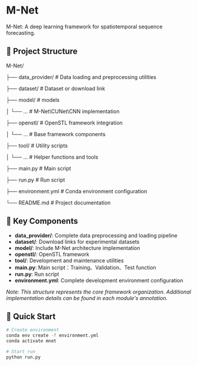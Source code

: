 # M-Net

M-Net: A deep learning framework for spatiotemporal sequence forecasting.

## 📁 Project Structure  

M-Net/

  ├── data_provider/          # Data loading and preprocessing utilities
    
  ├── dataset/                # Dataset or download link 
  
  ├── model/                  # models 
  
  │   └── ...                 # M-Net\CUNet\CNN implementation 
  
  ├── openstl/                # OpenSTL framework integration
  
  │   └── ...                 # Base framework components
  
  ├── tool/                   # Utility scripts
  
  │   └── ...                 # Helper functions and tools
  
  ├── main.py                 # Main  script
  
  ├── run.py                  # Run script
  
  ├── environment.yml         # Conda environment configuration
  
  └── README.md               # Project documentation


## 🧰 Key Components  

- **data_provider/**: Complete data preprocessing and loading pipeline
- **dataset/**:  Download links for experimental datasets 
- **model/**: Include M-Net architecture implementation
- **openstl/**: OpenSTL framework 
- **tool/**: Development and maintenance utilities
- **main.py**: Main  script：Training、Validation、Test function 
- **run.py**: Run script
- **environment.yml**: Complete development environment configuration

*Note: This structure represents the core framework organization. Additional implementation details can be found in each module's annotation.*

## 🚀 Quick Start  
```bash
# Create environment
conda env create -f environment.yml
conda activate mnet

# Start run
python run.py
